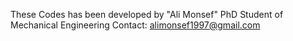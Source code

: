 These Codes has been developed by "Ali Monsef" PhD Student of Mechanical Engineering
Contact: alimonsef1997@gmail.com
